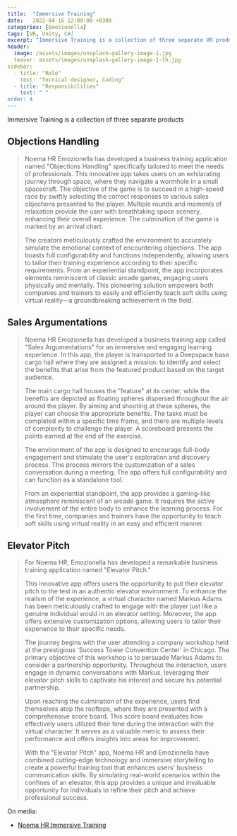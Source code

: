 ```yaml
---
title:  "Immersive Training"
date:   2022-04-16 12:00:00 +0300
categories: [Emozionella]
tags: [VR, Unity, C#]
excerpt: "Immersive Training is a collection of three separate VR products"
header:
  image: /assets/images/unsplash-gallery-image-1.jpg
  teaser: assets/images/unsplash-gallery-image-1-th.jpg
sidebar:
  - title: "Role"
    text: "Tecnical designer, Coding"
  - title: "Responsibilities"
    text: " "
order: 4
---
```


Immersive Training is a collection of three separate products

## Objections Handling

> Noema HR Emozionella has developed a business training application named "Objections Handling" specifically tailored to meet the needs of professionals. This innovative app takes users on an exhilarating journey through space, where they navigate a wormhole in a small spacecraft. The objective of the game is to succeed in a high-speed race by swiftly selecting the correct responses to various sales objections presented to the player. Multiple rounds and moments of relaxation provide the user with breathtaking space scenery, enhancing their overall experience. The culmination of the game is marked by an arrival chart.
> 
> The creators meticulously crafted the environment to accurately simulate the emotional context of encountering objections. The app boasts full configurability and functions independently, allowing users to tailor their training experience according to their specific requirements. From an experiential standpoint, the app incorporates elements reminiscent of classic arcade games, engaging users physically and mentally. This pioneering solution empowers both companies and trainers to easily and efficiently teach soft skills using virtual reality—a groundbreaking achievement in the field.

## Sales Argumentations

> Noema HR Emozionella has developed a business training app called "Sales Argumentations" for an immersive and engaging learning experience. In this app, the player is transported to a Deepspace base cargo hall where they are assigned a mission: to identify and select the benefits that arise from the featured product based on the target audience.
> 
> The main cargo hall houses the "feature" at its center, while the benefits are depicted as floating spheres dispersed throughout the air around the player. By aiming and shooting at these spheres, the player can choose the appropriate benefits. The tasks must be completed within a specific time frame, and there are multiple levels of complexity to challenge the player. A scoreboard presents the points earned at the end of the exercise.
> 
> The environment of the app is designed to encourage full-body engagement and stimulate the user's exploration and discovery process. This process mirrors the customization of a sales conversation during a meeting. The app offers full configurability and can function as a standalone tool.
> 
> From an experiential standpoint, the app provides a gaming-like atmosphere reminiscent of an arcade game. It requires the active involvement of the entire body to enhance the learning process. For the first time, companies and trainers have the opportunity to teach soft skills using virtual reality in an easy and efficient manner.

## Elevator Pitch

> For Noema HR, Emozionella has developed a remarkable business training application named "Elevator Pitch." 
> 
> This innovative app offers users the opportunity to put their elevator pitch to the test in an authentic elevator environment. To enhance the realism of the experience, a virtual character named Markus Adams has been meticulously crafted to engage with the player just like a genuine individual would in an elevator setting. Moreover, the app offers extensive customization options, allowing users to tailor their experience to their specific needs.
> 
> The journey begins with the user attending a company workshop held at the prestigious 'Success Tower Convention Center' in Chicago. The primary objective of this workshop is to persuade Markus Adams to consider a partnership opportunity. Throughout the interaction, users engage in dynamic conversations with Markus, leveraging their elevator pitch skills to captivate his interest and secure his potential partnership.
> 
> Upon reaching the culmination of the experience, users find themselves atop the rooftops, where they are presented with a comprehensive score board. This score board evaluates how effectively users utilized their time during the interaction with the virtual character. It serves as a valuable metric to assess their performance and offers insights into areas for improvement.
> 
> With the "Elevator Pitch" app, Noema HR and Emozionella have combined cutting-edge technology and immersive storytelling to create a powerful training tool that enhances users' business communication skills. By simulating real-world scenarios within the confines of an elevator, this app provides a unique and invaluable opportunity for individuals to refine their pitch and achieve professional success.


On media:
* [Noema HR Immersive Training](https://www.linkedin.com/posts/emozionella-s-l-_noema-immersive-training-virtual-reality-ugcPost-6777160452846694400-jJsS?utm_source=share&utm_medium=member_desktop)